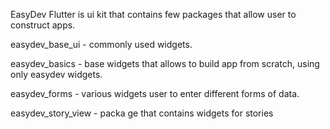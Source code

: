 EasyDev Flutter is ui kit that contains few packages that allow user to construct apps.

easydev_base_ui - commonly used widgets.

easydev_basics - base widgets that allows to build app from scratch, using only easydev widgets.

easydev_forms - various widgets user to enter different forms of data.

easydev_story_view - packa  ge that contains widgets for stories